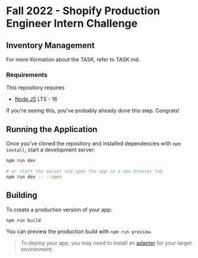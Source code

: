 # Fall 2022 - Shopify Production Engineer Intern Challenge
## Inventory Management
For more iformation about the TASK, refer to TASK.md.

### Requirements
This repository requires
- [Node.JS](https://nodejs.org/en/) LTS - 16

If you're seeing this, you've probably already done this step. Congrats!

## Running the Application

Once you've cloned the repository and installed dependencies with `npm install`, start a development server:

```bash
npm run dev

# or start the server and open the app in a new browser tab
npm run dev -- --open
```

## Building

To create a production version of your app:

```bash
npm run build
```

You can preview the production build with `npm run preview`.

> To deploy your app, you may need to install an [adapter](https://kit.svelte.dev/docs/adapters) for your target environment.
